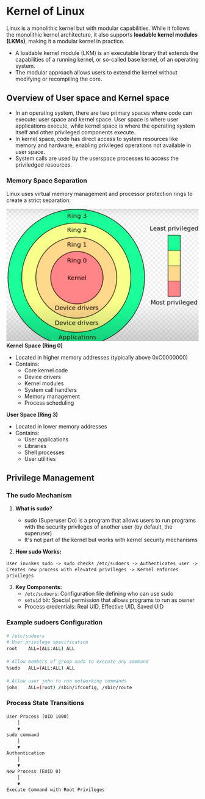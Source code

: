# Kernel of Linux
Linux is a monolithic kernel but with modular capabilities. While it follows the monolithic kernel architecture, it also supports **loadable kernel modules (LKMs)**, making it a modular kernel in practice.
- A loadable kernel module (LKM) is an executable library that extends the capabilities of a running kernel, or so-called base kernel, of an operating system.
- The modular approach allows users to extend the kernel without modifying or recompiling the core.


## Overview of User space and Kernel space
- In an operating system, there are two primary spaces where code can execute: user space and kernel space. User space is where user applications execute, while kernel space is where the operating system itself and other privileged components execute.
- In kernel space, code has direct access to system resources like memory and hardware, enabling privileged operations not available in user space.
- System calls are used by the userspace processes to access the priviledged resources.


### Memory Space Separation
Linux uses virtual memory management and processor protection rings to create a strict separation:

![Ring_layers](../Images/Ring_Protection_layers.png)
**Kernel Space (Ring 0)**
- Located in higher memory addresses (typically above 0xC0000000)
- Contains:
  - Core kernel code
  - Device drivers
  - Kernel modules
  - System call handlers
  - Memory management
  - Process scheduling

**User Space (Ring 3)**
- Located in lower memory addresses
- Contains:
  - User applications
  - Libraries
  - Shell processes
  - User utilities

<!-- ## System Calls: The Bridge Between Spaces

### How System Calls Work
```c
// User space program wanting to write to a file
write(fd, buffer, size);

// This triggers a system call using CPU instructions
// On x86: INT 0x80 or SYSCALL
// The CPU switches to ring 0, and the kernel handles the request
``` -->

## Privilege Management

### The sudo Mechanism

1. **What is sudo?**
   - sudo (Superuser Do) is a program that allows users to run programs with the security privileges of another user (by default, the superuser)
   - It's not part of the kernel but works with kernel security mechanisms

2. **How sudo Works:**
```plaintext
User invokes sudo -> sudo checks /etc/sudoers -> Authenticates user -> 
Creates new process with elevated privileges -> Kernel enforces privileges
```

3. **Key Components:**
   - `/etc/sudoers`: Configuration file defining who can use sudo
   - `setuid` bit: Special permission that allows programs to run as owner
   - Process credentials: Real UID, Effective UID, Saved UID

### Example sudoers Configuration
```bash
# /etc/sudoers
# User privilege specification
root    ALL=(ALL:ALL) ALL

# Allow members of group sudo to execute any command
%sudo   ALL=(ALL:ALL) ALL

# Allow user john to run networking commands
john    ALL=(root) /sbin/ifconfig, /sbin/route
```

### Process State Transitions
```plaintext
User Process (UID 1000)
    │
    ▼
sudo command
    │
    ▼
Authentication
    │
    ▼
New Process (EUID 0)
    │
    ▼
Execute Command with Root Privileges
```